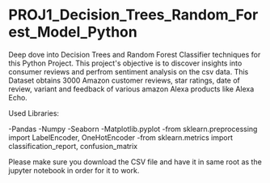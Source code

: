 # PROJ1_Decision_Trees_Random_Forest_Model_Python

Deep dove into Decision Trees and Random Forest Classifier techniques for this Python Project. This project's objective is to discover insights into consumer reviews and perfrom sentiment analysis on the csv data. This Dataset obtains 3000 Amazon customer reviews, star ratings, date of review, variant and feedback of various amazon Alexa products like Alexa Echo.

Used Libraries:

  -Pandas
  -Numpy
  -Seaborn
  -Matplotlib.pyplot
  -from sklearn.preprocessing import LabelEncoder, OneHotEncoder
  -from sklearn.metrics import classification_report, confusion_matrix

Please make sure you download the CSV file and have it in same root as the jupyter notebook in order for it to work.
